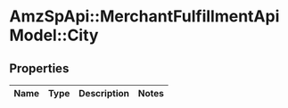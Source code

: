 # AmzSpApi::MerchantFulfillmentApiModel::City

## Properties
Name | Type | Description | Notes
------------ | ------------- | ------------- | -------------

